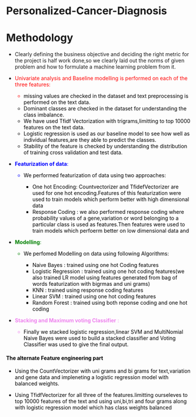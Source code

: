 # Personalized-Cancer-Diagnosis

# Methodology


- Clearly defining the business objective and deciding the right metric for the project is half work done,so we clearly laid out the norms of given problem and how to formulate a machine learning problem from it.


- <font color = 'red'>Univariate analysis and Baseline modelling  is performed on each of the three features:
    
    - <font color = 'black'> missing values are checked in the dataset and text preprocessing is performed on the text data.
    - Dominant classes are checked in the dataset for understanding the class imbalance.
    - We have used Tfidf Vectorization with trigrams,limitting to top 10000 features on the text data.
    - Logistic regression is used as our baseline model to see how well as individual features,are they able to predict the classes.
    - Stability of the feature is checked by understanding the distribution of training cross validation and test data.
    

- <font color = 'blue'>__Featurization of data__:
    - <font color = 'black'> We performed featurization of data using two approaches:
        - One hot Encoding: Countvectorizer and TfidefVectorizer are used for one hot encoding.Features of this featurization were used to train models which perform better with high dimensional data
        - Response Coding : we also performed response coding where probability values of a gene,variation or word
            belonging to a particular class is used as features.Then features were used to train models which perfoerm better on low dimensional data and 
    
    
- <font color = 'green' > __Modelling__:
    - <font color = 'black'> We perfomed Modelling on data using following Algorithms:
        - Naive Bayes : trained using one hot Coding features
        - Logistic Regression : trained using one hot coding features(we also trained LR model using features generated from bag of words featurization with bigrmas and uni grams)
        - KNN : trained using response coding features
        - Linear SVM : trained using one hot coding features
        - Random Forest : trained using both reponse coding and one hot coding
    
    
 
- <font color = 'violet'> __Stacking and Maximum voting Classifier__ :
    - <font color = 'black'>Finally we stacked logistic regression,linear SVM and MultiNomial Naive Bayes were used to build a stacked classifier
    and Voting Classifier was used to give the final output.
    
    
    
    
#### The alternate Feature engineering part

- Using the CountVectorizer with uni grams and bi grams for text,variation and gene data and impleneting a logistic regression model with balanced weights.

- Using TfidfVectorizer for all three of the features.limitting ourseleves to top 10000 features of the text and using uni,bi,tri and four grams along with logistic regression model which has class weights balanced
    
    
            
